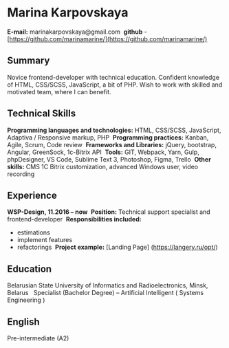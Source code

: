 
# Marina‌ ‌Karpovskaya‌ ‌
**E-mail‌:‌** ‌marinakarpovskaya‌@gmail.com‌ ‌
**github‌** ‌-‌ ‌‌[https://github.com/marinamarine/‌]‌(https://github.com/marinamarine/‌) ‌
 ‌
 ‌
## Summary‌ ‌
Novice‌ ‌frontend-developer‌ ‌with‌ ‌technical‌ ‌education.‌ ‌Confident‌ ‌knowledge‌ ‌of‌ ‌HTML,‌ ‌CSS/SCSS,‌ ‌JavaScript,‌ ‌a‌ ‌bit‌ ‌of‌ ‌PHP.‌ 
‌Wish‌ ‌to‌ ‌work‌ ‌with‌ ‌skilled‌ ‌and‌ ‌motivated‌ ‌team,‌ ‌where‌ ‌I‌ ‌can‌ ‌benefit.‌ ‌
 ‌
## Technical‌ ‌Skills‌ ‌
**Programming‌ ‌languages‌ ‌and‌ ‌technologies:‌‌** ‌HTML,‌ ‌CSS/SCSS,‌ ‌JavaScript,‌ ‌Adaptiva‌ ‌/‌ ‌Responsive‌ ‌markup,‌ ‌PHP‌ ‌
**Programming‌ ‌practices:‌‌** ‌Kanban,‌ ‌Agile,‌ ‌Scrum,‌ ‌Code‌ ‌review‌ ‌
**Frameworks‌ ‌and‌ ‌Libraries:‌‌** ‌jQuery,‌ ‌bootstrap,‌ ‌Angular,‌ ‌GreenSock,‌ ‌1c-Bitrix‌ ‌API‌ ‌
**Tools:‌‌** ‌GIT‌,‌‌ ‌Webpack,‌  ‌Yarn,‌ ‌Gulp,‌ ‌phpDesigner,‌ ‌VS‌ ‌Code,‌ ‌Sublime‌ ‌Text‌ ‌3,‌ ‌Photoshop,‌ ‌Figma,‌ ‌Trello‌ ‌
**Other‌ ‌skills:‌**‌ ‌CMS‌ ‌1С‌ ‌Bitrix‌ ‌customization,‌ ‌advanced‌ ‌Windows‌ ‌user,‌ ‌video‌ ‌recording‌ ‌
 ‌
## Experience‌ ‌
**WSP-Design,‌ ‌11.2016‌ ‌–‌ ‌now‌** ‌
**Position:‌‌** ‌Technical‌ ‌support‌ ‌specialist‌ ‌and‌ ‌frontend-developer‌ ‌
**Responsibilities‌ ‌included:‌**‌
* estimations‌ ‌
* implement‌ ‌features‌ ‌
* refactorings‌ ‌
**Project example:‌** ‌‌[Landing‌ ‌Page‌] ‌‌(https://langery.ru/opt/‌) ‌
 ‌
 ‌
## Education‌ ‌
Belarusian‌ ‌State‌ ‌University‌ ‌of‌ ‌Informatics‌ ‌and‌ ‌Radioelectronics,‌ ‌Minsk,‌ ‌Belarus‌ ‌ ‌
Specialist‌ ‌(Bachelor‌ ‌Degree)‌ ‌–‌ ‌Artificial‌ ‌Intelligent‌ ‌(‌ ‌Systems‌ ‌Engineering‌ ‌)‌ ‌
 ‌
## English‌ ‌
Pre-intermediate‌ ‌(A2)‌
 ‌
